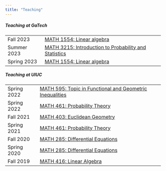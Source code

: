 ```yaml
---
title: "Teaching"
---
```


##### Teaching at GaTech
|             |                                                                        |
| ---         | ---                                                                    |
| Fall 2023   | [MATH 1554: Linear algebra](math1554-f23)                              |
| Summer 2023 | [MATH 3215: Introduction to Probability and Statistics](math3215-sm23) |
| Spring 2023 | [MATH 1554: Linear algebra](math1554-s23)                              |

##### Teaching at UIUC

|             |                                                                              |
| ---         | ---                                                                          |
| Spring 2022 | [MATH 595: Topic in Functional and Geometric Inequalities](math595-s22-uiuc) |
| Spring 2022 | [MATH 461: Probability Theory](math461-s22-uiuc)                             |
| Fall 2021   | [MATH 403: Euclidean Geometry](math403-f21-uiuc)                             |
| Spring 2021 | [MATH 461: Probability Theory](math461-s21-uiuc)                             |
| Fall 2020   | [MATH 285: Differential Equations](math285-f20-uiuc)                         |
| Spring 2020 | [MATH 285: Differential Equations](math285-s20-uiuc)                         |
| Fall 2019   | [MATH 416: Linear Algebra](math416-f19-uiuc)                                 |


